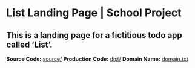 # List Landing Page | School Project
This is a landing page for a fictitious todo app called ‘List’.  
---
**Source Code:** [source/](https://github.com/dmnkhfr/list-landingpage/tree/master/source)
**Production Code:** [dist/](https://github.com/dmnkhfr/list-landingpage/tree/master/dist)
**Domain Name:** [domain.txt](https://github.com/dmnkhfr/list-landingpage/blob/master/domain.txt)
